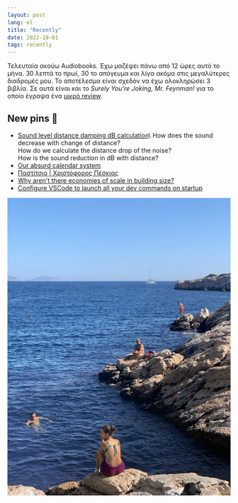 ```yaml
---
layout: post
lang: el
title: "Recently"
date: 2022-10-01
tags: recently
---
```


Τελευταία ακούω Audiobooks. Έχω μαζέψει πάνω από 12 ώρες αυτό το μήνα. 30 λεπτά το πρωί, 30 το απόγευμα και λίγα ακόμα στις μεγαλύτερες διαδρομές μου. Το αποτέλεσμα είναι σχεδόν να έχω ολοκληρώσει 3 βιβλία. Σε αυτά είναι και το *Surely You're Joking, Mr. Feynman!* για το οποίο έγραψα ένα [μικρό review](https://tsangiotis.com/books/2022-4/).

## New pins 📌

-   [Sound level distance damping dB calculation](http://www.sengpielaudio.com/calculator-distance.htm "Link: http://www.sengpielaudio.com/calculator-distance.htm")\
    How does the sound decrease with change of distance?\
    How do we calculate the distance drop of the noise?\
    How is the sound reduction in dB with distance?
-   [Our absurd calendar system](https://twitter.com/Foone/status/1572260363764400129 "Link: https://twitter.com/Foone/status/1572260363764400129")
-   [Παστίτσιο | Χριστόφορος Πέσκιας](https://www.gastronomos.gr/syntagh/pastitsio-vinteo/119030/ "Link: https://www.gastronomos.gr/syntagh/pastitsio-vinteo/119030/")
-   [Why aren't there economies of scale in building size?](https://constructionphysics.substack.com/p/why-arent-large-buildings-much-cheaper "Link: https://constructionphysics.substack.com/p/why-arent-large-buildings-much-cheaper")
-   [Configure VSCode to launch all your dev commands on startup](https://mobile.twitter.com/grabbou/status/1567486204349644801)

![Bye summer](/images/recently-20221001/IMG_5298.jpeg)
